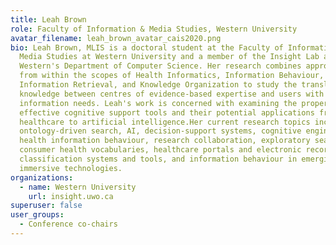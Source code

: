 ```yaml
---
title: Leah Brown
role: Faculty of Information & Media Studies, Western University
avatar_filename: leah_brown_avatar_cais2020.png
bio: Leah Brown, MLIS is a doctoral student at the Faculty of Information &
  Media Studies at Western University and a member of the Insight Lab at
  Western's Department of Computer Science. Her research combines approaches
  from within the scopes of Health Informatics, Information Behaviour,
  Information Retrieval, and Knowledge Organization to study the translation of
  knowledge between centres of evidence-based expertise and users with health
  information needs. Leah's work is concerned with examining the properties of
  effective cognitive support tools and their potential applications from
  healthcare to artificial intelligence.Her current research topics include
  ontology-driven search, AI, decision-support systems, cognitive engineering,
  health information behaviour, research collaboration, exploratory search,
  consumer health vocabularies, healthcare portals and electronic records,
  classification systems and tools, and information behaviour in emerging
  immersive technologies.
organizations:
  - name: Western University
    url: insight.uwo.ca
superuser: false
user_groups:
  - Conference co-chairs
---
```


